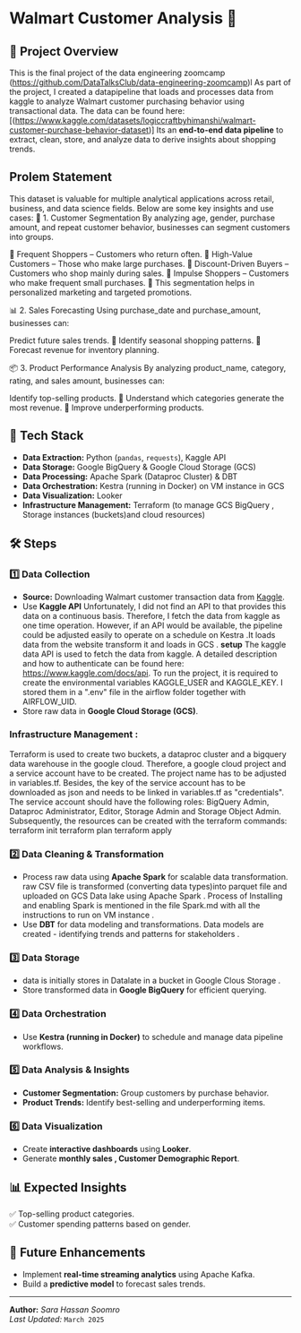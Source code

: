

# Walmart Customer Analysis 🚀  

## 📖 Project Overview  
This is the final project of the data engineering zoomcamp (https://github.com/DataTalksClub/data-engineering-zoomcamp)l
As part of the project, I created a datapipeline that loads and processes data from kaggle to analyze Walmart customer purchasing behavior using transactional data. The data can be found here: [(https://www.kaggle.com/datasets/logiccraftbyhimanshi/walmart-customer-purchase-behavior-dataset)]
Its an **end-to-end data pipeline** to extract, clean, store, and analyze data to derive insights about shopping trends.  


## Prolem Statement 

This dataset is valuable for multiple analytical applications across retail, business, and data science fields. Below are some key insights and use cases:
🛒 1. Customer Segmentation
By analyzing age, gender, purchase amount, and repeat customer behavior, businesses can segment customers into groups. 

📍 Frequent Shoppers – Customers who return often.
📍 High-Value Customers – Those who make large purchases.
📍 Discount-Driven Buyers – Customers who shop mainly during sales.
📍 Impulse Shoppers – Customers who make frequent small purchases.
📍 This segmentation helps in personalized marketing and targeted promotions.

📊 2. Sales Forecasting
Using purchase_date and purchase_amount, businesses can:

Predict future sales trends.
📍 Identify seasonal shopping patterns.
📍 Forecast revenue for inventory planning.

📦 3. Product Performance Analysis
By analyzing product_name, category, rating, and sales amount, businesses can:

Identify top-selling products.
📍 Understand which categories generate the most revenue.
📍 Improve underperforming products.


## 🔹 Tech Stack  
- **Data Extraction:** Python (`pandas`, `requests`), Kaggle API  
- **Data Storage:** Google BigQuery & Google Cloud Storage (GCS)  
- **Data Processing:** Apache Spark (Dataproc Cluster) & DBT  
- **Data Orchestration:** Kestra (running in Docker) on VM instance in GCS 
- **Data Visualization:** Looker
- **Infrastructure Management:** Terraform (to manage GCS BigQuery , Storage instances (buckets)and cloud resources)

## 🛠 Steps  

### 1️⃣ Data Collection  
- **Source:** Downloading Walmart customer transaction data from [Kaggle](https://www.kaggle.com/).  
- Use **Kaggle API** 
 Unfortunately, I did not find an API to that provides this data on a continuous basis. Therefore, I fetch the data from kaggle as one time operation. However, if an API would be available, the pipeline could be adjusted easily to operate on a schedule on Kestra .It loads data from the website transform it and loads in GCS .
**setup**
The kaggle data API is used to fetch the data from kaggle. A detailed description and how to authenticate can be found here: https://www.kaggle.com/docs/api. To run the project, it is required to create the environmental variables KAGGLE_USER and KAGGLE_KEY. I stored them in a ".env" file in the airflow folder together with AIRFLOW_UID.
- Store raw data in **Google Cloud Storage (GCS)**.
###  Infrastructure Management :
Terraform is used to create two buckets, a dataproc cluster and a bigquery data warehouse in the google cloud. Therefore, a google cloud project and a service account have to be created. The project name has to be adjusted in variables.tf. Besides, the key of the service account has to be downloaded as json and needs to be linked in variables.tf as "credentials". The service account should have the following roles: BigQuery Admin, Dataproc Administrator, Editor, Storage Admin and Storage Object Admin. Subsequently, the resources can be created with the terraform commands: terraform init terraform plan terraform apply

### 2️⃣ Data Cleaning & Transformation  
- Process raw data using **Apache Spark** for scalable data transformation.
  raw CSV file is transformed (converting data types)into parquet file and uploaded on GCS Data lake using  Apache Spark .
  Process of Installing and enabling Spark is mentioned in the file Spark.md with all the instructions to run on VM instance .
- Use **DBT** for data modeling and transformations.
   Data models are created - identifying trends and patterns for stakeholders . 


### 3️⃣ Data Storage  
- data is initially stores in Datalate in a bucket in Google Clous Storage .
- Store transformed data in **Google BigQuery** for efficient querying.
 

### 4️⃣ Data Orchestration  
- Use **Kestra (running in Docker)** to schedule and manage data pipeline workflows.
  

### 5️⃣ Data Analysis & Insights  
- **Customer Segmentation:** Group customers by purchase behavior.  
- **Product Trends:** Identify best-selling and underperforming items.  

### 6️⃣ Data Visualization  
- Create **interactive dashboards** using **Looker**.  
- Generate **monthly sales , Customer Demographic Report**.  

## 📊 Expected Insights  
✅ Top-selling product categories.  
✅ Customer spending patterns based on gender.  


## 🚀 Future Enhancements  
- Implement **real-time streaming analytics** using Apache Kafka.  
- Build a **predictive model** to forecast sales trends.  

---
**Author:** _Sara Hassan Soomro_  
_Last Updated:_ `March 2025`  


